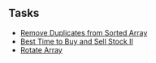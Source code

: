 ## Tasks

- [Remove Duplicates from Sorted Array](./RemoveDuplicatesFromSortedArray)
- [Best Time to Buy and Sell Stock II](./BestTimeToBuyAndSellStockII)
- [Rotate Array](./RotateArray)
